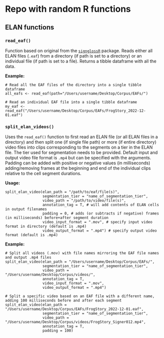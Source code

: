 # Repo with random R functions

## ELAN functions

### `read_eaf()`
Function based on original from the [`signglossR`](https://github.com/borstell/signglossR) package. Reads either all ELAN files (`.eaf`) from a directory (if path is set to a directory) or an individual file (if path is set to a file). Returns a tibble dataframe with all the data.

**Example:**
```
# Read all the EAF files of the directory into a single tibble dataframe
all_eafs <- read_eaf(path="/Users/username/Desktop/Corpus/EAFs/")

# Read an individual EAF file into a single tibble dataframe
my_eaf <- read_eaf("/Users/username/Desktop/Corpus/EAFs/FrogStory_2022-12-01.eaf")
```


### `split_elan_videos()`
Uses the `read_eaf()` function to first read an ELAN file (or all ELAN files in a directory) and then split one (if single file path) or more (if entire directory) video files into clips corresponding to the segments on a tier in the ELAN file. The tier used for segmentation needs to be provided. Default input and output video file format is `.mp4` but can be specified with the arguments. Padding can be added with positive or negative values (in milliseconds) adding/removing frames at the beginning and end of the individual clips relative to the cell segment durations.

**Usage:**
```
split_elan_video(elan_path = "/path/to/eaf/file(s)",
                 segmentation_tier = "name_of_segmentation_tier",
                 video_path = "/path/to/video/file(s)",
                 annotation_tag = T, # will add contents of ELAN cells in output filenames
                 padding = 0, # adds (or subtracts if negative) frames (in milliseconds) before+after segment duration
                 video_input_format = ".mov", # specify input video format in directory (default is .mp4)
                 video_output_format = ".mp4") # specify output video format (default is .mp4)
```

**Example:**
```
# Split all videos (.mov) with file names mirroring the EAF file names and output .mp4 files
split_elan_video(elan_path = "/Users/username/Desktop/Corpus/EAFs/",
                 segmentation_tier = "name_of_segmentation_tier",
                 video_path = "/Users/username/Desktop/Corpus/videos/",
                 annotation_tag = T,
                 video_input_format = ".mov", 
                 video_output_format = ".mp4")

# Split a specific video based on an EAF file with a different name, adding 100 milliseconds before and after each segment
split_elan_video(elan_path = "/Users/username/Desktop/Corpus/EAFs/FrogStory_2022-12-01.eaf",
                 segmentation_tier = "name_of_segmentation_tier",
                 video_path = "/Users/username/Desktop/Corpus/videos/FrogStory_Signer012.mp4",
                 annotation_tag = T,
                 padding = 100)
```
